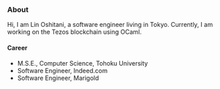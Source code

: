 ### About

Hi, I am Lin Oshitani, a software engineer living in Tokyo. Currently, I am working on the Tezos blockchain using OCaml.

#### Career

* M.S.E., Computer Science, Tohoku University
* Software Engineer, Indeed.com
* Software Engineer, Marigold

<!--
**linoscope/linoscope** is a ✨ _special_ ✨ repository because its `README.md` (this file) appears on your GitHub profile.

Here are some ideas to get you started:

- 🔭 I’m currently working on ...
- 🌱 I’m currently learning ...
- 👯 I’m looking to collaborate on ...
- 🤔 I’m looking for help with ...
- 💬 Ask me about ...
- 📫 How to reach me: ...
- 😄 Pronouns: ...
- ⚡ Fun fact: ...
-->
